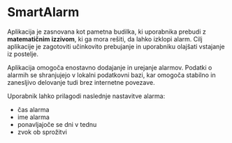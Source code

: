 # SmartAlarm

Aplikacija je zasnovana kot pametna budilka, ki uporabnika prebudi z **matematičnim izzivom**, ki ga mora rešiti, da lahko izklopi alarm. Cilj aplikacije je zagotoviti učinkovito prebujanje in uporabniku olajšati vstajanje iz postelje.

Aplikacija omogoča enostavno dodajanje in urejanje alarmov. Podatki o alarmih se shranjujejo v lokalni podatkovni bazi, kar omogoča stabilno in zanesljivo delovanje tudi brez internetne povezave. 


Uporabnik lahko prilagodi naslednje nastavitve alarma:
- čas alarma
- ime alarma
- ponavljajoče se dni v tednu
- zvok ob sprožitvi



